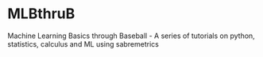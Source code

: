 # MLBthruB
Machine Learning Basics through Baseball - A series of tutorials on python, statistics, calculus and ML using sabremetrics
